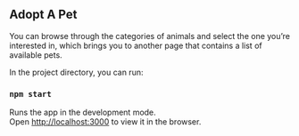 ## Adopt A Pet

You can browse through the categories of animals and select the one you’re interested in, which brings you to another page that contains a list of available pets.

In the project directory, you can run:

### `npm start`

Runs the app in the development mode.\
Open [http://localhost:3000](http://localhost:3000) to view it in the browser.

